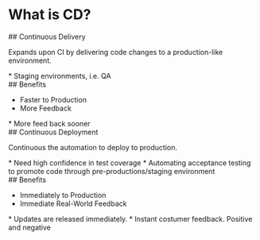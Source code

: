 # What is CD?

<section>
## Continuous Delivery

Expands upon CI by delivering code changes to a production-like environment.

<aside class="notes">
</aside>
* Staging environments, i.e. QA
</section>
<!-- -->

<section>
## Benefits

* Faster to Production
* More Feedback

<aside class="notes">
* More feed back sooner
</aside>
</section>
<!-- -->

<section>
## Continuous Deployment

Continuous the automation to deploy to production.

<aside class="notes">
* Need high confidence in test coverage
* Automating acceptance testing to promote code through pre-productions/staging environment
</aside>
</section>
<!-- -->

<section>
## Benefits

* Immediately to Production
* Immediate Real-World Feedback

<aside class="notes">
* Updates are released immediately.
* Instant costumer feedback. Positive and negative
</aside>
</section>
<!-- -->

<!--
* https://www.thoughtworks.com/continuous-delivery
* https://www.agilealliance.org/glossary/continuous-deployment/
* https://aws.amazon.com/devops/continuous-delivery/
-->
